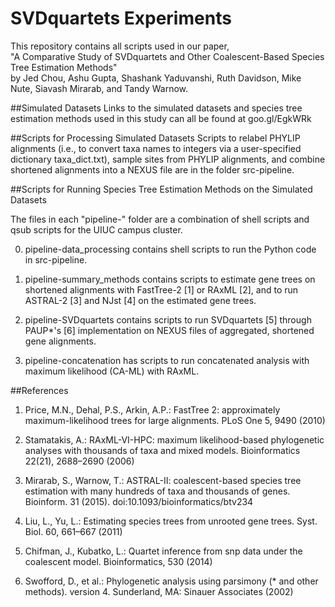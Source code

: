 # SVDquartets Experiments
This repository contains all scripts used in our paper,  
"A Comparative Study of SVDquartets and Other Coalescent-Based Species Tree Estimation Methods"  
by Jed Chou, Ashu Gupta, Shashank Yaduvanshi, Ruth Davidson, Mike Nute, Siavash Mirarab, and Tandy Warnow.

##Simulated Datasets
Links to the simulated datasets and species tree estimation methods used in this study can all be found at goo.gl/EgkWRk

##Scripts for Processing Simulated Datasets
Scripts to relabel PHYLIP alignments (i.e., to convert taxa names to integers via a user-specified dictionary taxa_dict.txt),
sample sites from PHYLIP alignments, and combine shortened alignments into a NEXUS file are in the folder src-pipeline.

##Scripts for Running Species Tree Estimation Methods on the Simulated Datasets

The files in each "pipeline-" folder are a combination of shell scripts and qsub scripts 
for the UIUC campus cluster. 

0) pipeline-data_processing contains shell scripts to run the Python code in src-pipeline. 

1) pipeline-summary_methods contains scripts to estimate gene trees on shortened alignments with 
FastTree-2 [1] or RAxML [2], and to run ASTRAL-2 [3] and NJst [4] on the estimated gene trees.

2) pipeline-SVDquartets contains scripts to run SVDquartets [5] through PAUP*'s [6] implementation
on NEXUS files of aggregated, shortened gene alignments. 

3) pipeline-concatenation has scripts to run concatenated analysis with maximum likelihood (CA-ML) with RAxML. 

##References
1. Price, M.N., Dehal, P.S., Arkin, A.P.: FastTree 2: approximately maximum-likelihood trees for large alignments. PLoS One 5, 9490 (2010)

2. Stamatakis, A.: RAxML-VI-HPC: maximum likelihood-based phylogenetic analyses with thousands of taxa and mixed models. Bioinformatics 22(21), 2688–2690 (2006)

3. Mirarab, S., Warnow, T.: ASTRAL-II: coalescent-based species tree estimation with many hundreds of taxa and thousands of genes. Bioinform. 31 (2015). doi:10.1093/bioinformatics/btv234

4. Liu, L., Yu, L.: Estimating species trees from unrooted gene trees. Syst. Biol. 60, 661–667 (2011)

5. Chifman, J., Kubatko, L.: Quartet inference from snp data under the coalescent model. Bioinformatics, 530 (2014)

6. Swofford, D., et al.: Phylogenetic analysis using parsimony (* and other methods). version 4. Sunderland, MA: Sinauer Associates (2002)
